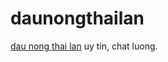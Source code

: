 # daunongthailan
<a href="www.daunongthailan.biz/2015/07/dau-nong-thai-lan-gia-re.html">dau nong thai lan</a> uy tin, chat luong.
